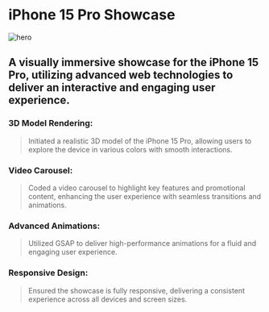 # iPhone 15 Pro Showcase
![hero](https://github.com/user-attachments/assets/a0883e9d-3edc-4be5-bd57-2339bd98fc42)
## A visually immersive showcase for the iPhone 15 Pro, utilizing advanced web technologies to deliver an interactive and engaging user experience.

### **3D Model Rendering:** 
> Initiated a realistic 3D model of the iPhone 15 Pro, allowing users to explore the device in various colors with smooth interactions.

### **Video Carousel:** 
> Coded a video carousel to highlight key features and promotional content, enhancing the user experience with seamless transitions and animations.

### **Advanced Animations:** 
> Utilized GSAP to deliver high-performance animations for a fluid and engaging user experience.

### **Responsive Design:** 
> Ensured the showcase is fully responsive, delivering a consistent experience across all devices and screen sizes.

